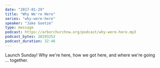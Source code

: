 ```yaml
---
date: "2017-01-29"
title: "Why We're Here"
series: "why-were-here"
speaker: "Jake Goetze"
type: message
podcast: https://arborchurchnw.org/podcast/why-were-here.mp3
podcast_bytes: 20193252
podcast_duration: 32:46
---
```


Launch Sunday! Why we're here, how we got here, and where we're going ... together.

